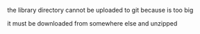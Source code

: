 the library directory cannot be uploaded to git because is too big

it must be downloaded from somewhere else and unzipped